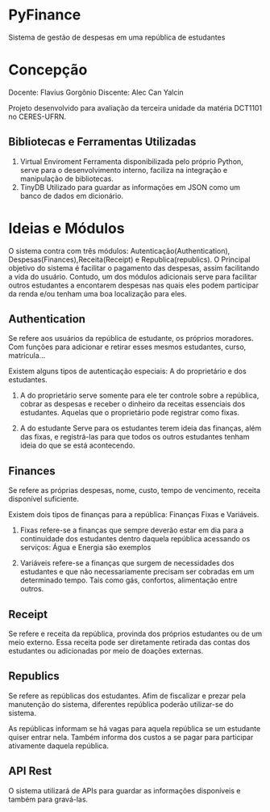 # PyFinance
Sistema de gestão de despesas em uma república de estudantes

# Concepção
Docente: Flavius Gorgônio
Discente: Alec Can Yalcin

Projeto desenvolvido para avaliação da terceira unidade da matéria DCT1101 no CERES-UFRN.

## Bibliotecas e Ferramentas Utilizadas
1. Virtual Enviroment
Ferramenta disponibilizada pelo próprio Python, serve para o desenvolvimento interno, faciliza na integração e manipulação de bibliotecas.
2. TinyDB
Utilizado para guardar as informações em JSON como um banco de dados em dicionário.

# Ideias e Módulos

O sistema contra com três módulos: Autenticação(Authentication), Despesas(Finances),Receita(Receipt) e Republica(republics). O Principal objetivo do sistema é facilitar o pagamento das despesas, assim facilitando a vida do usuário. Contudo, um dos módulos adicionais serve para facilitar outros estudantes a encontarem despesas nas quais eles podem participar da renda e/ou tenham uma boa localização para eles.

## Authentication

Se refere aos usuários da república de estudante, os próprios moradores. Com funções para adicionar e retirar esses mesmos estudantes, curso, matrícula...

Existem alguns tipos de autenticação especiais: A do proprietário e dos estudantes.

1. A do proprietário
serve somente para ele ter controle sobre a república, cobrar as despesas e receber o dinheiro da receitas essenciais dos estudantes. Aquelas que o proprietário pode registrar como fixas.

2. A do estudante
Serve para os estudantes terem ideia das finanças, além das fixas, e registrá-las para que todos os outros estudantes tenham ideia do que se está acontecendo.

## Finances

Se refere as próprias despesas, nome, custo, tempo de vencimento, receita disponível suficiente.

Existem dois tipos de finanças para a república: Finanças Fixas e Variáveis.

1. Fixas
refere-se a finanças que sempre deverão estar em dia para a continuidade dos estudantes dentro daquela república acessando os serviços: Água e Energia são exemplos

2. Variáveis
refere-se a finanças que surgem de necessidades dos estudantes e que não necessariamente precisam ser cobradas em um determinado tempo. Tais como gás, confortos, alimentação entre outros.

## Receipt

Se refere e receita da república, provinda dos próprios estudantes ou de um meio externo. Essa receita pode ser diretamente retirada das contas dos estudantes ou adicionadas por meio de doações externas.

## Republics

Se refere as repúblicas dos estudantes. Afim de fiscalizar e prezar pela manutenção do sistema, diferentes república poderão utilizar-se do sistema.

As repúblicas informam se há vagas para aquela república se um estudante quiser entrar nela. Também informa dos custos a se pagar para participar ativamente daquela república.

## API Rest

O sistema utilizará de APIs para guardar as informações disponíveis e também para gravá-las.